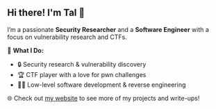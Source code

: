 ## Hi there! I'm Tal 👋 

I’m a passionate **Security Researcher** and a **Software Engineer** with a focus on vulnerability research and CTFs. 

🎯 **What I Do:**
- 🔒 Security research & vulnerability discovery
- 🏆 CTF player with a love for pwn challenges
- 🧑‍💻 Low-level software development & reverse engineering

🌐 Check out [my website](https://talsim.github.io/) to see more of my projects and write-ups!
